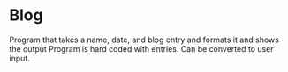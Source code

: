 # Blog
Program that takes a name, date, and blog entry and formats it and shows the output
Program is hard coded with entries. 
Can be converted to user input.
